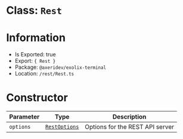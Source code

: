# Class: `Rest`

# Information

-   Is Exported: true
-   Export: `{ Rest }`
-   Package: `@axeridev/exolix-terminal`
-   Location: `/rest/Rest.ts`

# Constructor

| Parameter | Type                              | Description                     |
| --------- | --------------------------------- | ------------------------------- |
| `options` | [`RestOptions`](./RestOptions.md) | Options for the REST API server |
